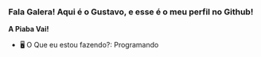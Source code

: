 ### Fala Galera! Aqui é o Gustavo, e esse é o meu perfil no Github!
**A Piaba Vai!**
- 🖥 O Que eu estou fazendo?: Programando
